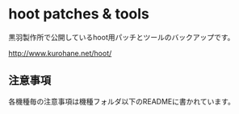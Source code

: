 # hoot patches & tools

黒羽製作所で公開しているhoot用パッチとツールのバックアップです。

http://www.kurohane.net/hoot/

## 注意事項

各機種毎の注意事項は機種フォルダ以下のREADMEに書かれています。

